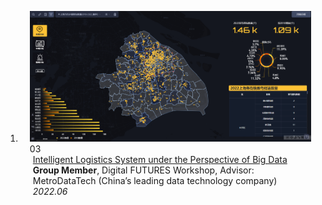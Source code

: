 
<div class="publications">
<ol class="bibliography">



<li>
<div class="pub-row">

  <div class="col-sm-3 abbr" style="position: relative;padding-right: 15px;padding-left: 15px;">
    <img src="assets/img/project3.png" class="teaser img-fluid z-depth-1">
    <abbr class="badge">03</abbr>
  </div>

  <div class="col-sm-9" style="position: relative;padding-right: 15px;padding-left: 20px;">
    <div class="title"><a href="https://doi.org/10.3390/land12071339">Intelligent Logistics System under the Perspective of Big Data</a></div>
    <div class="author"><strong>Group Member</strong>, Digital FUTURES Workshop, Advisor: MetroDataTech (China’s leading data technology company)</div>
    <div class="periodical"><em>2022.06</em></div>
  </div>
</div>
</li>  

</ol>
</div>
